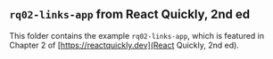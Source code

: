 ## `rq02-links-app` from React Quickly, 2nd ed

This folder contains the example `rq02-links-app`, which is featured in Chapter 2 of [https://reactquickly.dev](React Quickly, 2nd ed).
